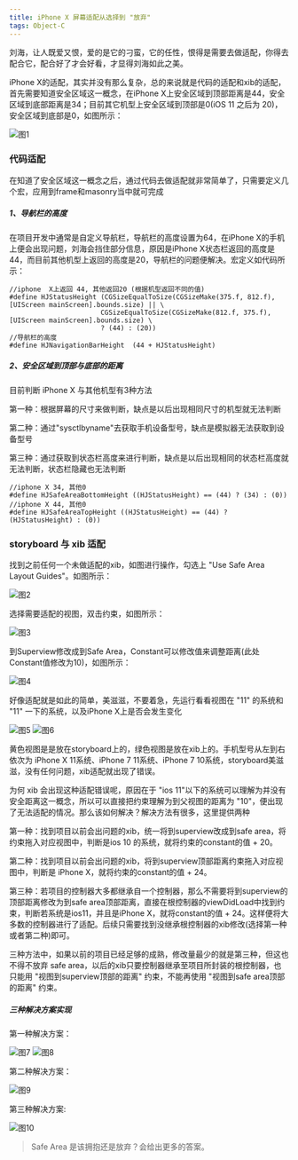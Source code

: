 ```yaml
---
title: iPhone X 屏幕适配从选择到 "放弃"
tags: Object-C
---
```


刘海，让人既爱又恨，爱的是它的刁蛮，它的任性，恨得是需要去做适配，你得去配合它，配合好了才会好看，才显得刘海如此之美。

iPhone X的适配，其实并没有那么复杂，总的来说就是代码的适配和xib的适配，首先需要知道安全区域这一概念，在iPhone X上安全区域到顶部距离是44，安全区域到底部距离是34；目前其它机型上安全区域到顶部是0(iOS 11 之后为 20)，安全区域到底部是0，如图所示：

![图1](适配/1.png)

### 代码适配

在知道了安全区域这一概念之后，通过代码去做适配就非常简单了，只需要定义几个宏，应用到frame和masonry当中就可完成

##### 1、导航栏的高度

在项目开发中通常是自定义导航栏，导航栏的高度设置为64，在iPhone X的手机上便会出现问题，刘海会挡住部分信息，原因是iPhone X状态栏返回的高度是44，而目前其他机型上返回的高度是20，导航栏的问题便解决。宏定义如代码所示：

```
//iphone  X上返回 44, 其他返回20 (根据机型返回不同的值)
#define HJStatusHeight (CGSizeEqualToSize(CGSizeMake(375.f, 812.f), [UIScreen mainScreen].bounds.size) || \
                       CGSizeEqualToSize(CGSizeMake(812.f, 375.f), [UIScreen mainScreen].bounds.size) \
                       ? (44) : (20))
//导航栏的高度
#define HJNavigationBarHeight  (44 + HJStatusHeight)

```

##### 2、安全区域到顶部与底部的距离

目前判断 iPhone X 与其他机型有3种方法

第一种：根据屏幕的尺寸来做判断，缺点是以后出现相同尺寸的机型就无法判断

第二种：通过"sysctlbyname"去获取手机设备型号，缺点是模拟器无法获取到设备型号

第三种：通过获取到状态栏高度来进行判断，缺点是以后出现相同的状态栏高度就无法判断，状态栏隐藏也无法判断

```
//iphone X 34, 其他0
#define HJSafeAreaBottomHeight ((HJStatusHeight) == (44) ? (34) : (0))
//iphone X 44, 其他0
#define HJSafeAreaTopHeight ((HJStatusHeight) == (44) ? (HJStatusHeight) : (0))
```

### storyboard 与 xib 适配

找到之前任何一个未做适配的xib，如图进行操作，勾选上 "Use Safe Area Layout Guides"。如图所示：

![图2](适配/2.png)

选择需要适配的视图，双击约束，如图所示：

![图3](适配/3.png)

到Superview修改成到Safe Area，Constant可以修改值来调整距离(此处Constant值修改为10)，如图所示：

![图4](适配/4.png)

好像适配就是如此的简单，美滋滋，不要着急，先运行看看视图在 "11" 的系统和 "11" 一下的系统，以及iPhone X上是否会发生变化

![图5](适配/5.png)
![图6](适配/6.png)

黄色视图是是放在storyboard上的，绿色视图是放在xib上的。手机型号从左到右依次为 iPhone X 11系统、iPhone 7 11系统、iPhone 7 10系统，storyboard美滋滋，没有任何问题，xib适配就出现了错误。

为何 xib 会出现这种适配错误呢，原因在于 "ios 11"以下的系统可以理解为并没有安全距离这一概念，所以可以直接把约束理解为到父视图的距离为 "10"，便出现了无法适配的情况。那么该如何解决？解决方法有很多，这里提供两种

第一种：找到项目以前会出问题的xib，统一将到superview改成到safe area，将约束拖入对应视图中，判断是ios 10 的系统，就将约束的constant的值 + 20。

第二种：找到项目以前会出问题的xib，将到superview顶部距离约束拖入对应视图中，判断是 iPhone X，就将约束的constant的值 + 24。

第三种：若项目的控制器大多都继承自一个控制器，那么不需要将到superview的顶部距离修改为到safe area顶部距离，直接在根控制器的viewDidLoad中找到约束，判断若系统是ios11，并且是iPhone X，就将constant的值 + 24。这样便将大多数的控制器进行了适配。后续只需要找到没继承根控制器的xib修改(选择第一种或者第二种)即可。

三种方法中，如果以前的项目已经足够的成熟，修改量最少的就是第三种，但这也不得不放弃 safe area，以后的xib只要控制器继承至项目所封装的根控制器，也只能用 "视图到superview顶部的距离" 约束，不能再使用 "视图到safe area顶部的距离" 约束。


##### 三种解决方案实现

第一种解决方案：

![图7](适配/7.png)
![图8](适配/8.png)

第二种解决方案：

![图9](适配/9.png)

第三种解决方案:

![图10](适配/10.png)

> Safe Area 是该拥抱还是放弃？会给出更多的答案。

